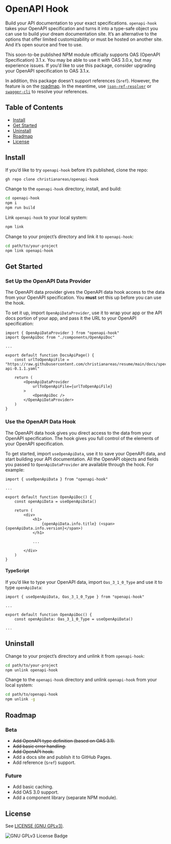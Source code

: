 # OpenAPI Hook
Build your API documentation to your exact specifications. `openapi-hook` takes your OpenAPI specification and turns it into a type-safe object you can use to build your dream documentation site. It’s an alternative to the options that offer limited customizability or must be hosted on another site. And it’s open source and free to use. 

This soon-to-be published NPM module officially supports OAS (OpenAPI Specification) 3.1.x. You may be able to use it with OAS 3.0.x, but may experience issues. If you’d like to use this package, consider upgrading your OpenAPI specification to OAS 3.1.x.

In addition, this package doesn’t support references (`$ref`). However, the feature is on the [roadmap](#roadmap). In the meantime, use [`json-ref-resolver`](https://github.com/stoplightio/json-ref-resolver) or [`swagger-cli`](https://github.com/APIDevTools/swagger-cli) to resolve your references.

## Table of Contents
- [Install](#install)
- [Get Started](#get-started)
- [Uninstall](#uninstall)
- [Roadmap](#roadmap)
- [License](#license)

## Install
If you’d like to try `openapi-hook` before it’s published, clone the repo:

```bash
gh repo clone christianareas/openapi-hook
```

Change to the `openapi-hook` directory, install, and build:

```bash
cd openapi-hook
npm i
npm run build
```

Link `openapi-hook` to your local system:

```bash
npm link
```

Change to your project’s directory and link it to `openapi-hook`:

```bash
cd path/to/your-project
npm link openapi-hook
```


## Get Started

### Set Up the OpenAPI Data Provider
The OpenAPI data provider gives the OpenAPI data hook access to the data from your OpenAPI specification. You **must** set this up before you can use the hook.

To set it up, import `OpenApiDataProvider`, use it to wrap your app or the API docs portion of your app, and pass it the URL to your OpenAPI specification:

```tsx
import { OpenApiDataProvider } from "openapi-hook"
import OpenApiDoc from "./components/OpenApiDoc"

...

export default function DocsApiPage() {
	const urlToOpenApiFile = "https://raw.githubusercontent.com/christianareas/resume/main/docs/spec/_versions/resume-api-0.1.1.yaml"

	return (
		<OpenApiDataProvider
			urlToOpenApiFile={urlToOpenApiFile}
		>
			<OpenApiDoc />
		</OpenApiDataProvider>
	)
}
```

### Use the OpenAPI Data Hook
The OpenAPI data hook gives you direct access to the data from your OpenAPI specification. The hook gives you full control of the elements of your OpenAPI specification.

To get started, import `useOpenApiData`, use it to save your OpenAPI data, and start building your API documentation. All the OpenAPI objects and fields you passed to `OpenApiDataProvider` are available through the hook. For example:

```tsx
import { useOpenApiData } from "openapi-hook"

...

export default function OpenApiDoc() {
	const openApiData = useOpenApiData()

	return (
		<div>
			<h1>
				{openApiData.info.title} (<span>{openApiData.info.version}</span>)
			</h1>
			
			...
			
		</div>
	)
}
```

#### TypeScript
If you’d like to type your OpenAPI data, import `Oas_3_1_0_Type` and use it to type `openApiData`:

```tsx
import { useOpenApiData, Oas_3_1_0_Type } from "openapi-hook"

...

export default function OpenApiDoc() {
	const openApiData: Oas_3_1_0_Type = useOpenApiData()

...
```


## Uninstall
Change to your project’s directory and unlink it from `openapi-hook`:

```bash
cd path/to/your-project
npm unlink openapi-hook
```

Change to the `openapi-hook` directory and unlink `openapi-hook` from your local system:

```bash
cd path/to/openapi-hook
npm unlink -g
```


## Roadmap

### Beta
- ~~Add OpenAPI type definition (based on OAS 3.1).~~
- ~~Add basic error handling.~~
- ~~Add OpenAPI hook.~~
- Add a docs site and publish it to GitHub Pages.
- Add reference (`$ref`) support.

### Future
- Add basic caching.
- Add OAS 3.0 support.
- Add a component library (separate NPM module).


## License
See [LICENSE (GNU GPLv3)](./LICENSE).

![GNU GPLv3 License Badge](https://img.shields.io/github/license/christianareas/openapi-hook)
